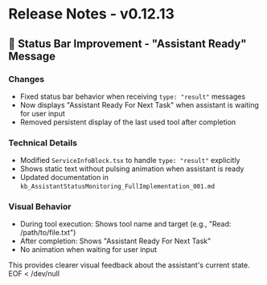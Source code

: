 # Release Notes - v0.12.13

## 🎯 Status Bar Improvement - "Assistant Ready" Message

### Changes
- Fixed status bar behavior when receiving `type: "result"` messages
- Now displays "Assistant Ready For Next Task" when assistant is waiting for user input
- Removed persistent display of the last used tool after completion

### Technical Details
- Modified `ServiceInfoBlock.tsx` to handle `type: "result"` explicitly
- Shows static text without pulsing animation when assistant is ready
- Updated documentation in `kb_AssistantStatusMonitoring_FullImplementation_001.md`

### Visual Behavior
- During tool execution: Shows tool name and target (e.g., "Read: /path/to/file.txt")
- After completion: Shows "Assistant Ready For Next Task"
- No animation when waiting for user input

This provides clearer visual feedback about the assistant's current state.
EOF < /dev/null